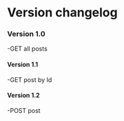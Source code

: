 # Version changelog

### Version 1.0

-GET all posts

#### Version 1.1

-GET post by Id

#### Version 1.2

-POST post